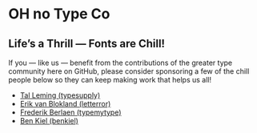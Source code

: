 # OH no Type Co
## Life’s a Thrill — Fonts are Chill!

If you — like us — benefit from the contributions of the greater type community here on GitHub, please consider sponsoring a few of the chill people below so they can keep making work that helps us all!

- [Tal Leming (typesupply)](https://github.com/sponsors/typesupply)
- [Erik van Blokland (letterror)](https://github.com/sponsors/LettError)
- [Frederik Berlaen (typemytype)](https://github.com/sponsors/typemytype)
- [Ben Kiel (benkiel)](https://github.com/sponsors/benkiel)

